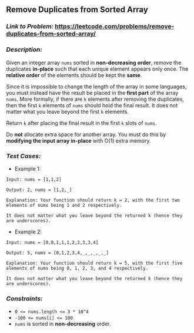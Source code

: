 ## Remove Duplicates from Sorted Array


### ___Link to Problem:___ https://leetcode.com/problems/remove-duplicates-from-sorted-array/


### ___Description:___

Given an integer array `nums` sorted in **non-decreasing order**, remove the duplicates **in-place** such that each unique element appears only once. The **relative order** of the elements should be kept the **same**.

Since it is impossible to change the length of the array in some languages, you must instead have the result be placed in the **first part** of the array `nums`. More formally, if there are `k` elements after removing the duplicates, then the first `k` elements of `nums` should hold the final result. It does not matter what you leave beyond the first `k` elements.

Return `k` after placing the final result in the first `k` slots of `nums`.

Do **not** allocate extra space for another array. You must do this by **modifying the input array in-place** with O(1) extra memory.
  
### ___Test Cases:___

- Example 1:
```
Input: nums = [1,1,2]

Output: 2, nums = [1,2,_]

Explanation: Your function should return k = 2, with the first two elements of nums being 1 and 2 respectively.

It does not matter what you leave beyond the returned k (hence they are underscores).
```

- Example 2:
```
Input: nums = [0,0,1,1,1,2,2,3,3,4]

Output: 5, nums = [0,1,2,3,4,_,_,_,_,_]

Explanation: Your function should return k = 5, with the first five elements of nums being 0, 1, 2, 3, and 4 respectively.

It does not matter what you leave beyond the returned k (hence they are underscores).
```

### ___Constraints:___

- `0 <= nums.length <= 3 * 10^4`
- `-100 <= nums[i] <= 100`
- `nums` is sorted in **non-decreasing** order.

